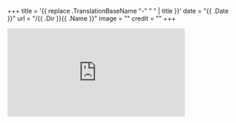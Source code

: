 +++
title = '{{ replace .TranslationBaseName "-" " " | title }}'
date = "{{ .Date }}"
url = "/{{ .Dir }}{{ .Name }}"
image = ""
credit = ""
+++



<iframe src="https://button.like.co/in/embed/aben20807/button?referrer=https://aben20807.github.io/" width="80%" height="200" frameborder="0"></iframe>
